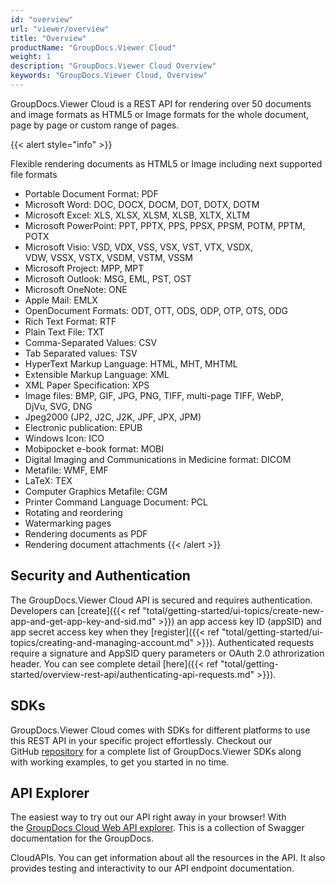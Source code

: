 ```yaml
---
id: "overview"
url: "viewer/overview"
title: "Overview"
productName: "GroupDocs.Viewer Cloud"
weight: 1
description: "GroupDocs.Viewer Cloud Overview"
keywords: "GroupDocs.Viewer Cloud, Overview"
---
```


GroupDocs.Viewer Cloud is a REST API for rendering over 50 documents and image formats as HTML5 or Image formats for the whole document, page by page or custom range of pages.

{{< alert style="info" >}}

Flexible rendering documents as HTML5 or Image including next supported file formats

* Portable Document Format: PDF
* Microsoft Word: DOC, DOCX, DOCM, DOT, DOTX, DOTM
* Microsoft Excel: XLS, XLSX, XLSM, XLSB, XLTX, XLTM
* Microsoft PowerPoint: PPT, PPTX, PPS, PPSX, PPSM, POTM, PPTM, POTX
* Microsoft Visio: VSD, VDX, VSS, VSX, VST, VTX, VSDX, VDW, VSSX, VSTX, VSDM, VSTM, VSSM
* Microsoft Project: MPP, MPT
* Microsoft Outlook: MSG, EML, PST, OST
* Microsoft OneNote: ONE
* Apple Mail: EMLX
* OpenDocument Formats: ODT, OTT, ODS, ODP, OTP, OTS, ODG
* Rich Text Format: RTF
* Plain Text File: TXT
* Comma-Separated Values: CSV
* Tab Separated values: TSV
* HyperText Markup Language: HTML, MHT, MHTML
* Extensible Markup Language: XML
* XML Paper Specification: XPS
* Image files: BMP, GIF, JPG, PNG, TIFF, multi-page TIFF, WebP, DjVu, SVG, DNG
* Jpeg2000 (JP2, J2C, J2K, JPF, JPX, JPM)
* Electronic publication: EPUB
* Windows Icon: ICO
* Mobipocket e-book format: MOBI
* Digital Imaging and Communications in Medicine format: DICOM
* Metafile: WMF, EMF
* LaTeX: TEX
* Computer Graphics Metafile: CGM
* Printer Command Language Document: PCL
* Rotating and reordering
* Watermarking pages
* Rendering documents as PDF
* Rendering document attachments
{{< /alert >}}

## Security and Authentication

The GroupDocs.Viewer Cloud API is secured and requires authentication. Developers can [create]({{< ref "total/getting-started/ui-topics/create-new-app-and-get-app-key-and-sid.md" >}}) an app access key ID (appSID) and app secret access key when they [register]({{< ref "total/getting-started/ui-topics/creating-and-managing-account.md" >}}). Authenticated requests require a signature and AppSID query parameters or OAuth 2.0 athrorization header. You can see complete detail [here]({{< ref "total/getting-started/overview-rest-api/authenticating-api-requests.md" >}}).

## SDKs

GroupDocs.Viewer Cloud comes with SDKs for different platforms to use this REST API in your specific project effortlessly. Checkout our GitHub [repository](https://github.com/groupdocs-viewer-cloud) for a complete list of GroupDocs.Viewer SDKs along with working examples, to get you started in no time.

## API Explorer

The easiest way to try out our API right away in your browser! With the [GroupDocs Cloud Web API explorer](https://apireference.groupdocs.cloud/viewer/). This is a collection of Swagger documentation for the GroupDocs.

CloudAPIs. You can get information about all the resources in the API. It also provides testing and interactivity to our API endpoint documentation.
